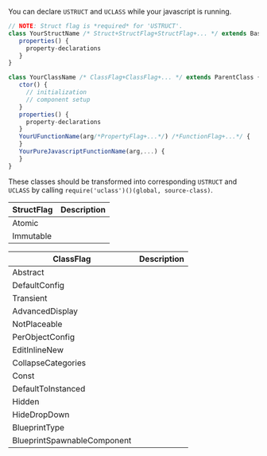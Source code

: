 You can declare `USTRUCT` and `UCLASS` while your javascript is running.

```js
// NOTE: Struct flag is *required* for 'USTRUCT'.
class YourStructName /* Struct+StructFlag+StructFlag+... */ extends BaseStruct {
   properties() {
     property-declarations
   }
}
```

```js
class YourClassName /* ClassFlag+ClassFlag+... */ extends ParentClass {
   ctor() {
     // initialization
     // component setup
   }
   properties() {
     property-declarations
   }
   YourUFunctionName(arg/*PropertyFlag+...*/) /*FunctionFlag+...*/ {
   }
   YourPureJavascriptFunctionName(arg,...) {
   }
}
```

These classes should be transformed into corresponding `USTRUCT` and `UCLASS` by calling `require('uclass')()(global, source-class)`. 

StructFlag | Description
-----------|------------
Atomic|
Immutable|

ClassFlag | Description
----------|------------
Abstract|
DefaultConfig|
Transient|
AdvancedDisplay|
NotPlaceable|
PerObjectConfig|
EditInlineNew|
CollapseCategories|
Const|
DefaultToInstanced|
Hidden|
HideDropDown|
BlueprintType|
BlueprintSpawnableComponent|